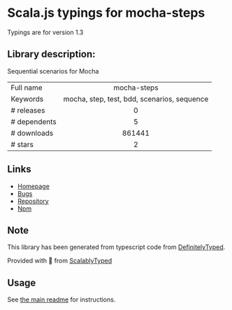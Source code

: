 
# Scala.js typings for mocha-steps

Typings are for version 1.3

## Library description:
Sequential scenarios for Mocha

|                    |                 |
| ------------------ | :-------------: |
| Full name          | mocha-steps |
| Keywords           | mocha, step, test, bdd, scenarios, sequence |
| # releases         | 0 |
| # dependents       | 5 |
| # downloads        | 861441 |
| # stars            | 2 |

## Links
- [Homepage](https://github.com/rprieto/mocha-steps#readme)
- [Bugs](https://github.com/rprieto/mocha-steps/issues)
- [Repository](https://github.com/rprieto/mocha-steps)
- [Npm](https://www.npmjs.com/package/mocha-steps)
    


## Note
This library has been generated from typescript code from [DefinitelyTyped](https://definitelytyped.org).

Provided with :purple_heart: from [ScalablyTyped](https://github.com/oyvindberg/ScalablyTyped)

## Usage
See [the main readme](../../readme.md) for instructions.


